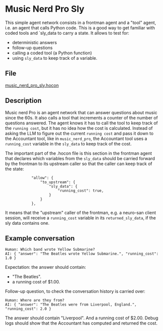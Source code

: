 # Music Nerd Pro Sly

This simple agent network consists in a frontman agent and a "tool" agent,
i.e. an agent that calls Python code.
This is a good way to get familiar with coded tools and `sly_data to carry a state.
It allows to test for:

* deterministic answers
* follow-up questions
* calling a coded tool (a Python function)
* using `sly_data` to keep track of a variable.

## File

[music_nerd_pro_sly.hocon](../../registries/basic/music_nerd_pro_sly.hocon)

## Description

Music nerd Pro is an agent network that can answer questions about music since the 60s.
It also calls a tool that increments a counter of the number of questions answered.
The agent knows it has to call the tool to keep track of the `running cost`, but it
has no idea how the cost is calculated. Instead of asking the LLM to figure out the
current `running cost` and pass it down to the Accountant tool,
like in `music_nerd_pro`, the Accountant tool uses a `running_cost` variable
in the `sly_data` to keep track of the cost.

The important part of the .hocon file is this section in the frontman agent that
declares which variables from the `sly_data` should be carried forward by the frontman
to its upstream caller so that the caller can keep track of the state:

```hocon
            "allow": {
                "to_upstream": {
                    "sly_data": {
                        "running_cost": true,
                    }
                }
            },

```

It means that the "upstream" caller of the frontman, e.g. a neuro-san client session, will receive
a `running_cost` variable in its `returned_sly_data`, if the sly data contains one.

## Example conversation

```text
Human: Which band wrote Yellow Submarine?
AI: { "answer": "The Beatles wrote Yellow Submarine.", "running_cost": 1.0 }
```

Expectation: the answer should contain:

* "The Beatles".
* a running cost of $1.00.

Follow-up question, to check the conversation history is carried over:

```text
Human: Where are they from?
AI: { "answer": "The Beatles were from Liverpool, England.", "running_cost": 2.0 }
```

The answer should contain "Liverpool".
And a running cost of $2.00.
Debug logs should show that the Accountant has computed and returned the cost.

